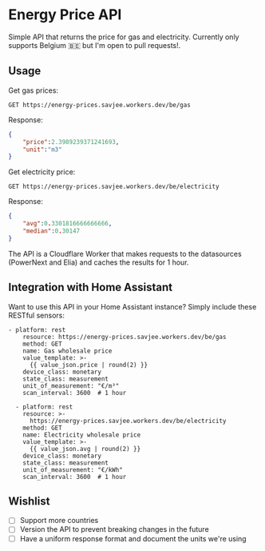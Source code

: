 # Energy Price API

Simple API that returns the price for gas and electricity. Currently only supports Belgium 🇧🇪 but I'm open to pull requests!.

## Usage

Get gas prices:
```
GET https://energy-prices.savjee.workers.dev/be/gas
```

Response:
```json
{
	"price":2.3989239371241693,
	"unit":"m3"
}
```

Get electricity price:
```
GET https://energy-prices.savjee.workers.dev/be/electricity
```

Response:
```json
{
	"avg":0.3301816666666666,
	"median":0.30147
}
```

The API is a Cloudflare Worker that makes requests to the datasources (PowerNext and Elia) and caches the results for 1 hour.

## Integration with Home Assistant
Want to use this API in your Home Assistant instance? Simply include these RESTful sensors:

```
- platform: rest
    resource: https://energy-prices.savjee.workers.dev/be/gas
    method: GET
    name: Gas wholesale price
    value_template: >-
      {{ value_json.price | round(2) }}
    device_class: monetary
    state_class: measurement
    unit_of_measurement: "€/m³"
    scan_interval: 3600  # 1 hour

  - platform: rest
    resource: >-
      https://energy-prices.savjee.workers.dev/be/electricity
    method: GET
    name: Electricity wholesale price
    value_template: >-
      {{ value_json.avg | round(2) }}
    device_class: monetary
    state_class: measurement
    unit_of_measurement: "€/kWh"
    scan_interval: 3600  # 1 hour
```


## Wishlist

- [ ] Support more countries
- [ ] Version the API to prevent breaking changes in the future
- [ ] Have a uniform response format and document the units we're using